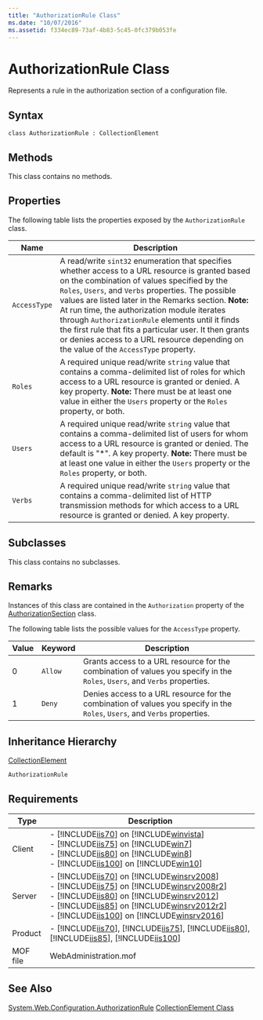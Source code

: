 ```yaml
---
title: "AuthorizationRule Class"
ms.date: "10/07/2016"
ms.assetid: f334ec89-73af-4b83-5c45-0fc379b053fe
---
```

# AuthorizationRule Class

Represents a rule in the authorization section of a configuration file.  
  
## Syntax  
  
```vbs  
class AuthorizationRule : CollectionElement  
```  
  
## Methods  

 This class contains no methods.  
  
## Properties  

 The following table lists the properties exposed by the `AuthorizationRule` class.  
  
|Name|Description|  
|----------|-----------------|  
|`AccessType`|A read/write `sint32` enumeration that specifies whether access to a URL resource is granted based on the combination of values specified by the `Roles`, `Users`, and `Verbs` properties. The possible values are listed later in the Remarks section. **Note:**  At run time, the authorization module iterates through `AuthorizationRule` elements until it finds the first rule that fits a particular user. It then grants or denies access to a URL resource depending on the value of the `AccessType` property.|  
|`Roles`|A required unique read/write `string` value that contains a comma-delimited list of roles for which access to a URL resource is granted or denied. A key property. **Note:**  There must be at least one value in either the `Users` property or the `Roles` property, or both.|  
|`Users`|A required unique read/write `string` value that contains a comma-delimited list of users for whom access to a URL resource is granted or denied. The default is "\*". A key property. **Note:**  There must be at least one value in either the `Users` property or the `Roles` property, or both.|  
|`Verbs`|A required unique read/write `string` value that contains a comma-delimited list of HTTP transmission methods for which access to a URL resource is granted or denied. A key property.|  
  
## Subclasses  

 This class contains no subclasses.  
  
## Remarks  

 Instances of this class are contained in the `Authorization` property of the [AuthorizationSection](../wmi-provider/authorizationsection-class.md) class.  
  
 The following table lists the possible values for the `AccessType` property.  
  
|Value|Keyword|Description|  
|-----------|-------------|-----------------|  
|0|`Allow`|Grants access to a URL resource for the combination of values you specify in the `Roles`, `Users`, and `Verbs` properties.|  
|1|`Deny`|Denies access to a URL resource for the combination of values you specify in the `Roles`, `Users`, and `Verbs` properties.|  
  
## Inheritance Hierarchy  

 [CollectionElement](../wmi-provider/collectionelement-class.md)  
  
 `AuthorizationRule`  
  
## Requirements  
  
|Type|Description|  
|----------|-----------------|  
|Client|-   [!INCLUDE[iis70](../wmi-provider/includes/iis70-md.md)] on [!INCLUDE[winvista](../wmi-provider/includes/winvista-md.md)]<br />-   [!INCLUDE[iis75](../wmi-provider/includes/iis75-md.md)] on [!INCLUDE[win7](../wmi-provider/includes/win7-md.md)]<br />-   [!INCLUDE[iis80](../wmi-provider/includes/iis80-md.md)] on [!INCLUDE[win8](../wmi-provider/includes/win8-md.md)]<br />-   [!INCLUDE[iis100](../wmi-provider/includes/iis100-md.md)] on [!INCLUDE[win10](../wmi-provider/includes/win10-md.md)]|  
|Server|-   [!INCLUDE[iis70](../wmi-provider/includes/iis70-md.md)] on [!INCLUDE[winsrv2008](../wmi-provider/includes/winsrv2008-md.md)]<br />-   [!INCLUDE[iis75](../wmi-provider/includes/iis75-md.md)] on [!INCLUDE[winsrv2008r2](../wmi-provider/includes/winsrv2008r2-md.md)]<br />-   [!INCLUDE[iis80](../wmi-provider/includes/iis80-md.md)] on [!INCLUDE[winsrv2012](../wmi-provider/includes/winsrv2012-md.md)]<br />-   [!INCLUDE[iis85](../wmi-provider/includes/iis85-md.md)] on [!INCLUDE[winsrv2012r2](../wmi-provider/includes/winsrv2012r2-md.md)]<br />-   [!INCLUDE[iis100](../wmi-provider/includes/iis100-md.md)] on [!INCLUDE[winsrv2016](../wmi-provider/includes/winsrv2016-md.md)]|  
|Product|-   [!INCLUDE[iis70](../wmi-provider/includes/iis70-md.md)], [!INCLUDE[iis75](../wmi-provider/includes/iis75-md.md)], [!INCLUDE[iis80](../wmi-provider/includes/iis80-md.md)], [!INCLUDE[iis85](../wmi-provider/includes/iis85-md.md)], [!INCLUDE[iis100](../wmi-provider/includes/iis100-md.md)]|  
|MOF file|WebAdministration.mof|  
  
## See Also  

 [System.Web.Configuration.AuthorizationRule](/dotnet/api/system.web.configuration.authorizationrule)
 [CollectionElement Class](../wmi-provider/collectionelement-class.md)
